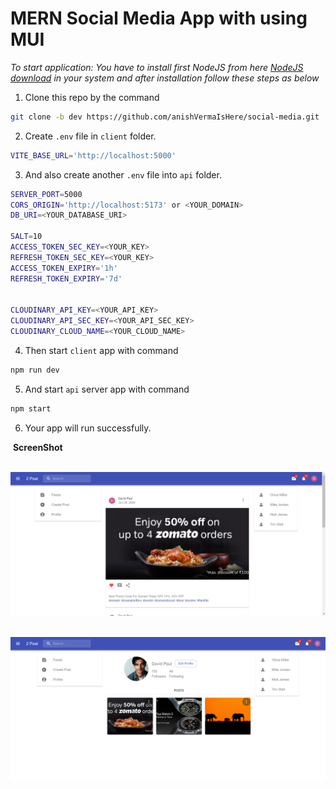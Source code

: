 # MERN Social Media App with using MUI 

*To start application: You have to install first NodeJS from here [NodeJS download](https://nodejs.org/en/download/prebuilt-installer) in your system and after installation follow these steps as below*

1. Clone this repo by the command 

```bash
git clone -b dev https://github.com/anishVermaIsHere/social-media.git
```
2. Create `.env` file in `client` folder.

```bash
VITE_BASE_URL='http://localhost:5000'
```
3. And also create another `.env` file into `api` folder.

```bash
SERVER_PORT=5000
CORS_ORIGIN='http://localhost:5173' or <YOUR_DOMAIN>
DB_URI=<YOUR_DATABASE_URI>

SALT=10
ACCESS_TOKEN_SEC_KEY=<YOUR_KEY>
REFRESH_TOKEN_SEC_KEY=<YOUR_KEY>
ACCESS_TOKEN_EXPIRY='1h'
REFRESH_TOKEN_EXPIRY='7d'


CLOUDINARY_API_KEY=<YOUR_API_KEY>
CLOUDINARY_API_SEC_KEY=<YOUR_API_SEC_KEY>
CLOUDINARY_CLOUD_NAME=<YOUR_CLOUD_NAME>

```

4. Then start `client` app with command 

```bash
npm run dev
```
5. And start `api` server app with command 

```bash
npm start
```
6. Your app will run successfully.


 **ScreenShot**

 ![Social Media App](01.png)

 ![Social Media App](02.png)



